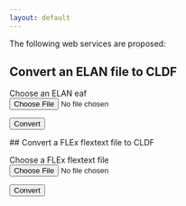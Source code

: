 ```yaml
---
layout: default
---
```



The following web services are proposed:

## Convert an ELAN file to CLDF
<form action="https://www.langsci-press-gug.org/doc2tex/eaf2cldf" method="post" enctype="multipart/form-data">
<p>Choose an ELAN eaf<br>
<input name="eaffile" type="file" size="150" />
</p>
<input type="submit" value="Convert"/>
</form>
## Convert a FLEx flextext file to CLDF
<form action="https://www.langsci-press-gug.org/doc2tex/flex2cldf" method="post" enctype="multipart/form-data">
<p>Choose a FLEx flextext file<br>
<input name="flexfile" type="file" size="150" />
</p>
<input type="submit" value="Convert"/>
</form>
